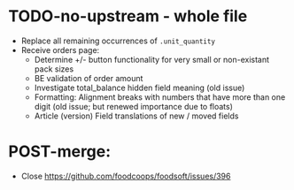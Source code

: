 # TODO-no-upstream - whole file
- Replace all remaining occurrences of `.unit_quantity`
- Receive orders page:
  * Determine +/- button functionality for very small or non-existant pack sizes
  * BE validation of order amount
  * Investigate total_balance hidden field meaning (old issue)
  * Formatting: Alignment breaks with numbers that have more than one digit (old issue; but renewed importance due to floats)
  * Article (version) Field translations of new / moved fields

# POST-merge:

* Close https://github.com/foodcoops/foodsoft/issues/396
